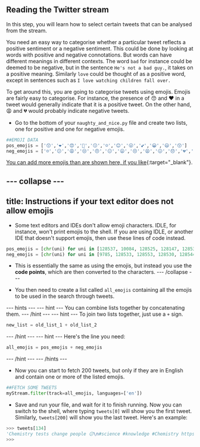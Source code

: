 ## Reading the Twitter stream

In this step, you will learn how to select certain tweets that can be analysed from the stream.

You need an easy way to categorise whether a particular tweet reflects a positive sentiment or a negative sentiment. This could be done by looking at words with positive and negative connotations. But words can have different meanings in different contexts. The word `bad` for instance could be deemed to be negative, but in the sentence `He's not a bad guy.`, it takes on a positive meaning. Similarly `love` could be thought of as a positive word, except in sentences such as `I love watching children fall over.`

To get around this, you are going to categorise tweets using emojis. Emojis are fairly easy to categorise. For instance, the presence of 😙 and ❤ in a tweet would generally indicate that it is a positive tweet. On the other hand, 😩 and 💔 would probably indicate negative tweets.

- Go to the bottom of your `naughty_and_nice.py` file and create two lists, one for positive and one for negative emojis.

```python
##EMOJI DATA
pos_emojis = ['😙','❤','😍','💓','😗','☺','😊','😛','💕','😀','😃','😚']
neg_emojis = ['☹','😕','😩','😒','😠','😐','😦','😣','😫','😖','😞','💔','😢','😟']
```

[You can add more emojis than are shown here, if you like](https://unicode.org/emoji/charts/full-emoji-list.html){:target="_blank"}.

--- collapse ---
---
title: Instructions if your text editor does not allow emojis
---
- Some text editors and IDEs don't allow emoji characters. IDLE, for instance, won't print emojis to the shell. If you are using IDLE, or another IDE that doesn't support emojis, then use these lines of code instead.

```python
pos_emojis = [chr(uni) for uni in [128537, 10084, 128525, 128147, 128535, 9786, 128522, 128539, 128149, 128512, 128515, 128538]]
neg_emojis = [chr(uni) for uni in [9785, 128533, 128553, 128530, 128544, 128528, 128550, 128547, 128555, 128534, 128542, 128148, 128546, 128543]]
```

- This is essentially the same as using the emojis, but instead you use the **code points**, which are then converted to the characters.
--- /collapse ---

- You then need to create a list called `all_emojis` containing all the emojis to be used in the search through tweets.

--- hints --- --- hint ---
You can combine lists together by concatenating them.
--- /hint --- --- hint ---
To join two lists together, just use a `+` sign.
```python
new_list = old_list_1 + old_list_2
```
--- /hint --- --- hint ---
Here's the line you need:
```python
all_emojis = pos_emojis + neg_emojis
```
--- /hint --- --- /hints ---

- Now you can start to fetch 200 tweets, but only if they are in English and contain one or more of the listed emojis.

```python
##FETCH SOME TWEETS
myStream.filter(track=all_emojis, languages=['en'])
```

- Save and run your file, and wait for it to finish running. Now you can switch to the shell, where typing `tweets[0]` will show you the first tweet. Similarly, `tweets[200]` will show you the last tweet. Here's an example:

```python
>>> tweets[134]
'Chemistry tests change people 😕\n#science #knowledge #Chemistry https://t.co/9IhAi8nFKP'
>>>
```
